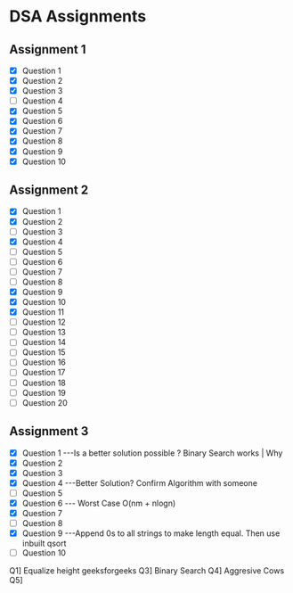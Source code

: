 # DSA Assignments

## Assignment 1
- [X] Question 1
- [X] Question 2
- [X] Question 3
- [ ] Question 4
- [X] Question 5
- [X] Question 6
- [X] Question 7
- [X] Question 8
- [X] Question 9
- [X] Question 10

## Assignment 2
- [X] Question 1
- [X] Question 2
- [ ] Question 3
- [X] Question 4
- [ ] Question 5
- [ ] Question 6
- [ ] Question 7
- [ ] Question 8
- [X] Question 9
- [X] Question 10
- [X] Question 11
- [ ] Question 12
- [ ] Question 13
- [ ] Question 14
- [ ] Question 15
- [ ] Question 16
- [ ] Question 17
- [ ] Question 18
- [ ] Question 19
- [ ] Question 20

## Assignment 3
- [X] Question 1 ---Is a better solution possible ? Binary Search works | Why
- [X] Question 2
- [X] Question 3
- [X] Question 4 ---Better Solution? Confirm Algorithm with someone
- [ ] Question 5
- [X] Question 6 --- Worst Case O(nm + nlogn) 
- [X] Question 7
- [ ] Question 8
- [X] Question 9 ---Append 0s to all strings to make length equal. Then use inbuilt qsort
- [ ] Question 10

Q1] Equalize height geeksforgeeks
Q3] Binary Search
Q4] Aggresive Cows
Q5] 
